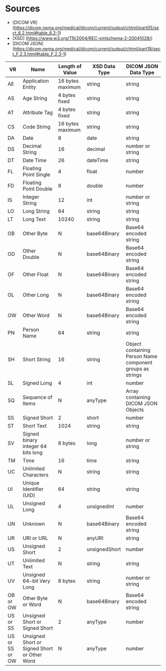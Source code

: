 # Sources
- [DICOM VR] (https://dicom.nema.org/medical/dicom/current/output/chtml/part05/sect_6.2.html#table_6.2-1)
- [XSD] (https://www.w3.org/TR/2004/REC-xmlschema-2-20041028/)
- [DICOM JSON] (https://dicom.nema.org/medical/dicom/current/output/chtml/part18/sect_F.2.3.html#table_F.2.3-1)

| VR                | Name                                         | Length of Value  | XSD Data Type | DICOM JSON Data Type  |
|-------------------|----------------------------------------------|------------------|---------------|-----------------|
| AE                | Application Entity                           | 16 bytes maximum | string        | string          |
| AS                | Age String                                   | 4 bytes fixed    | string        | string          |
| AT                | Attribute Tag                                | 4 bytes fixed    | string        | string          |
| CS                | Code String                                  | 16 bytes maximum | string        | string          |
| DA                | Date                                         | 8                | date          | string          |
| DS                | Decimal String                               | 16               | decimal       | number or string |
| DT                | Date Time                                    | 26               | dateTime      | string          |
| FL                | Floating Point Single                        | 4                | float         | number          |
| FD                | Floating Point Double                        | 8                | double        | number          |
| IS                | Integer String                               | 12               | int           | number or string |
| LO                | Long String                                  | 64               | string        | string          |
| LT                | Long Text                                    | 10240            | string        | string          |
| OB                | Other Byte                                   | N                | base64Binary  | Base64 encoded string |
| OD                | Other Double                                 | N                | base64Binary  | Base64 encoded string |
| OF                | Other Float                                  | N                | base64Binary  | Base64 encoded string |
| OL                | Other Long                                   | N                | base64Binary  | Base64 encoded string |
| OW                | Other Word                                   | N                | base64Binary  | Base64 encoded string |
| PN                | Person Name                                  | 64               | string        | string          |
| SH                | Short String                                 | 16               | string        | Object containing Person Name component groups as strings |
| SL                | Signed Long                                  | 4                | int           | number          |
| SQ                | Sequence of Items                            | N                | anyType       | Array containing DICOM JSON Objects |
| SS                | Signed Short                                 | 2                | short         | number          |
| ST                | Short Text                                   | 1024             | string        | string          |
| SV                | Signed binary integer 64 bits long           | 8 bytes          | long          | number or string |
| TM                | Time                                         | 16               | time          | string          |
| UC                | Unlimited Characters                         | N                | string        | string          |
| UI                | Unique Identifier (UID)                      | 64               | string        | string          |
| UL                | Unsigned Long                                | 4                | unsignedInt   | number          |
| UN                | Unknown                                      | N                | base64Binary  | Base64 encoded string |
| UR                | URI or URL                                   | N                | anyURI        | string          |
| US                | Unsigned Short                               | 2                | unsignedShort | number          |
| UT                | Unlimited Text                               | N                | string        | string          |
| UV                | Unsigned 64-bit Very Long                    | 8 bytes          | string        | number or string |
| OB or OW          | Other Byte or Word                           | N                | base64Binary  | Base64 encoded string |
| US or SS          | Unsigned Short or Signed Short               | 2                | anyType       | number          |
| US or SS or OW    | Unsigned Short or Signed Short or Other Word | N                | anyType       | number          |
